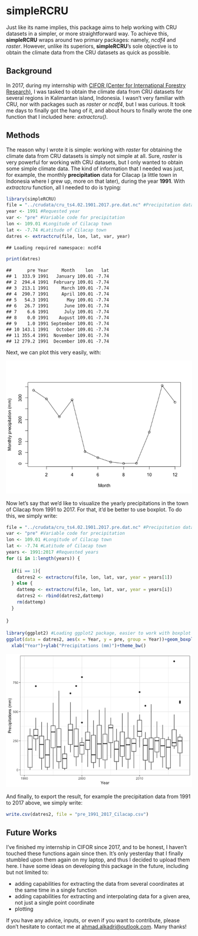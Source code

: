 simpleRCRU
================

Just like its name implies, this package aims to help working with CRU
datasets in a simpler, or more straightforward way. To achieve this,
**simpleRCRU** wraps around two primary packages: namely, *ncdf4* and
*raster*. However, unlike its superiors, **simpleRCRU**’s sole objective
is to obtain the climate data from the CRU datasets as quick as
possible.

## Background

In 2017, during my internship with [CIFOR (Center for International
Forestry Research)](http://www.cifor.org), I was tasked to obtain the
climate data from CRU datasets for several regions in Kalimantan island,
Indonesia. I wasn’t very familiar with CRU, nor with packages such as
*raster* or *ncdf4*, but I was curious. It took me days to finally got
the hang of it, and about hours to finally wrote the one function that I
included here: *extractcru()*.

## Methods

The reason why I wrote it is simple: working with *raster* for obtaining
the climate data from CRU datasets is simply not simple at all. Sure,
*raster* is very powerful for working with CRU datasets, but I only
wanted to obtain some simple climate data. The kind of information that
I needed was just, for example, the monthly **precipitation** data for
Cilacap (a little town in Indonesia where I grew up, more on that
later), during the year **1991**. With *extractcru* function, all I
needed to do is typing:

``` r
library(simpleRCRU)
file = "../crudata/cru_ts4.02.1901.2017.pre.dat.nc" #Precipitation dataset from CRU
year <- 1991 #Requested year
var <- "pre" #Variable code for precipitation
lon <- 109.01 #Longitude of Cilacap town
lat <- -7.74 #Latitude of Cilacap town
datres <- extractcru(file, lon, lat, var, year)
```

    ## Loading required namespace: ncdf4

``` r
print(datres)
```

    ##      pre Year     Month    lon   lat
    ## 1  333.9 1991   January 109.01 -7.74
    ## 2  294.4 1991  February 109.01 -7.74
    ## 3  213.1 1991     March 109.01 -7.74
    ## 4  290.7 1991     April 109.01 -7.74
    ## 5   54.3 1991       May 109.01 -7.74
    ## 6   26.7 1991      June 109.01 -7.74
    ## 7    6.6 1991      July 109.01 -7.74
    ## 8    0.0 1991    August 109.01 -7.74
    ## 9    1.0 1991 September 109.01 -7.74
    ## 10 143.1 1991   October 109.01 -7.74
    ## 11 355.4 1991  November 109.01 -7.74
    ## 12 279.2 1991  December 109.01 -7.74

Next, we can plot this very easily, with:

![](README_files/figure-gfm/pressure-1.png)<!-- -->

Now let’s say that we’d like to visualize the yearly precipitations in
the town of Cilacap from 1991 to 2017. For that, it’d be better to use
boxplot. To do this, we simply write:

``` r
file = "../crudata/cru_ts4.02.1901.2017.pre.dat.nc" #Precipitation dataset from CRU
var <- "pre" #Variable code for precipitation
lon <- 109.01 #Longitude of Cilacap town
lat <- -7.74 #Latitude of Cilacap town
years <- 1991:2017 #Requested years
for (i in 1:length(years)) {
  
  if(i == 1){
    datres2 <- extractcru(file, lon, lat, var, year = years[1])
  } else {
    dattemp <- extractcru(file, lon, lat, var, year = years[i])
    datres2 <- rbind(datres2,dattemp)
    rm(dattemp)
  }
  
}

library(ggplot2) #Loading ggplot2 package, easier to work with boxplot
ggplot(data = datres2, aes(x = Year, y = pre, group = Year))+geom_boxplot()+
  xlab("Year")+ylab("Precipitations (mm)")+theme_bw()
```

![](README_files/figure-gfm/unnamed-chunk-1-1.png)<!-- -->

And finally, to export the result, for example the precipitation data
from 1991 to 2017 above, we simply write:

``` r
write.csv(datres2, file = "pre_1991_2017_Cilacap.csv")
```

## Future Works

I’ve finished my internship in CIFOR since 2017, and to be honest, I
haven’t touched these functions again since then. It’s only yesterday
that I finally stumbled upon them again on my laptop, and thus I decided
to upload them here. I have some ideas on developing this package in the
future, including but not limited to:

  - adding capabilities for extracting the data from several coordinates
    at the same time in a single function
  - adding capabilities for extracting and interpolating data for a
    given area, not just a single point coordinate
  - plotting

If you have any advice, inputs, or even if you want to contribute,
please don’t hesitate to contact me at <ahmad.alkadri@outlook.com>. Many
thanks\!
